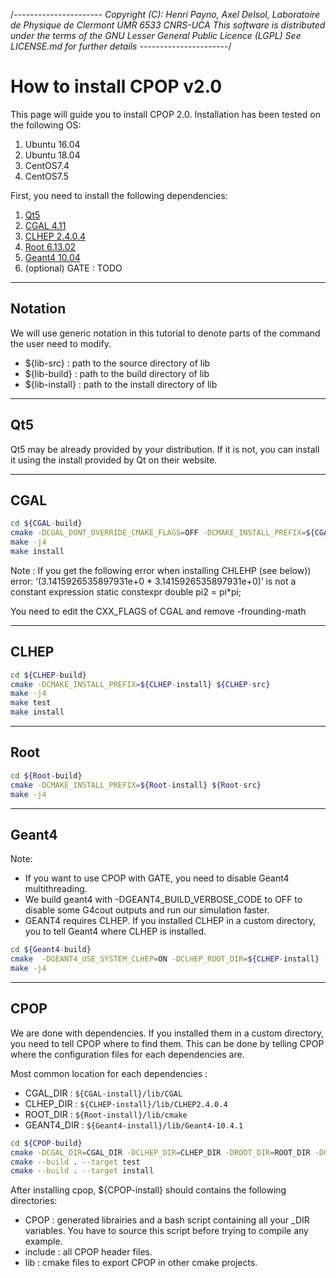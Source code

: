 /*----------------------
Copyright (C): Henri Payno, Axel Delsol, 
Laboratoire de Physique de Clermont UMR 6533 CNRS-UCA
This software is distributed under the terms
of the GNU Lesser General  Public Licence (LGPL)
See LICENSE.md for further details
----------------------*/

# How to install CPOP v2.0

This page will guide you to install CPOP 2.0.
Installation has been tested on the following OS:
1. Ubuntu 16.04
2. Ubuntu 18.04
3. CentOS7.4
4. CentOS7.5

First, you need to install the following dependencies:
1. [Qt5](https://www.qt.io/)
2. [CGAL 4.11](https://www.cgal.org/)
3. [CLHEP 2.4.0.4](http://proj-clhep.web.cern.ch/proj-clhep/)
4. [Root 6.13.02](https://root.cern.ch/)
5. [Geant4 10.04](https://geant4.web.cern.ch/)
6. (optional) GATE : TODO

***

## Notation

We will use generic notation in this tutorial to denote parts of the command the user need to modify.
* ${lib-src} : path to the source directory of lib
* ${lib-build} : path to the build directory of lib
* ${lib-install} : path to the install directory of lib

***

## Qt5

Qt5 may be already provided by your distribution. If it is not, you can install it using the install provided by Qt on their website.

***

## CGAL 

```bash
cd ${CGAL-build}
cmake -DCGAL_DONT_OVERRIDE_CMAKE_FLAGS=OFF -DCMAKE_INSTALL_PREFIX=${CGAL-install} ${CGAL-src}
make -j4
make install
```

Note : If you get the following error when installing CHLEHP (see below)) 
error: ‘(3.1415926535897931e+0 * 3.1415926535897931e+0)’ is not a constant expression
static constexpr double pi2 = pi*pi;

You need to edit the CXX_FLAGS of CGAL and remove -frounding-math

***

## CLHEP

```bash
cd ${CLHEP-build}
cmake -DCMAKE_INSTALL_PREFIX=${CLHEP-install} ${CLHEP-src}
make -j4
make test
make install
```

***

## Root

```bash
cd ${Root-build}
cmake -DCMAKE_INSTALL_PREFIX=${Root-install} ${Root-src}
make -j4
```


***

## Geant4

Note:
* If you want to use CPOP with GATE, you need to disable Geant4 multithreading.
* We build geant4 with -DGEANT4_BUILD_VERBOSE_CODE to OFF to disable some G4cout outputs and run our simulation faster.
* GEANT4 requires CLHEP. If you installed CLHEP in a custom directory, you to tell Geant4 where CLHEP is installed. 

```bash
cd ${Geant4-build}
cmake  -DGEANT4_USE_SYSTEM_CLHEP=ON -DCLHEP_ROOT_DIR=${CLHEP-install} -DGEANT4_INSTALL_DATA=ON -DGEANT4_USE_GDML=ON -DGEANT4_USE_OPENGL_X11=ON -DGEANT4_USE_QT=ON   -DGEANT4_BUILD_MULTITHREADED=ON -DGEANT4_BUILD_VERBOSE_CODE=OFF -DCMAKE_INSTALL_PREFIX=${Geant4-install} ${Geant4-src}
make -j4
```

*** 

## CPOP

We are done with dependencies. If you installed them in a custom directory, you need to tell CPOP where to find them.
This can be done by telling CPOP where the configuration files for each dependencies are.

Most common location for each dependencies :
* CGAL_DIR : `${CGAL-install}/lib/CGAL`
* CLHEP_DIR : `${CLHEP-install}/lib/CLHEP2.4.0.4`
* ROOT_DIR : `${Root-install}/lib/cmake`
* GEANT4_DIR : `${Geant4-install}/lib/Geant4-10.4.1`

```bash
cd ${CPOP-build}
cmake -DCGAL_DIR=CGAL_DIR -DCLHEP_DIR=CLHEP_DIR -DROOT_DIR=ROOT_DIR -DGEANT4_DIR=GEANT4_DIR -DCMAKE_INSTALL_PREFIX=${CPOP-install} ${CPOP-src}
cmake --build . --target test
cmake --build . --target install
```

After installing cpop, ${CPOP-install} should contains the following directories:
* CPOP : generated librairies and a bash script containing all your _DIR variables. You have to source this script before trying to compile any example.
* include : all CPOP header files.
* lib : cmake files to export CPOP in other cmake projects.


